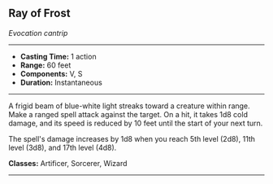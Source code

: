 ﻿## Ray of Frost
*Evocation cantrip*
___
- **Casting Time:** 1 action
- **Range:** 60 feet
- **Components:** V, S
- **Duration:** Instantaneous

---
A frigid beam of blue-white light streaks toward a creature within range. Make a ranged spell attack against the target. On a hit, it takes 1d8 cold damage, and its speed is reduced by 10 feet until the start of your next turn.

The spell's damage increases by 1d8 when you reach 5th level (2d8), 11th level (3d8), and 17th level (4d8).

**Classes:** Artificer, Sorcerer, Wizard


---

